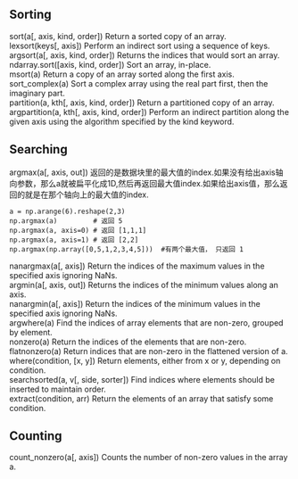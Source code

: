 ## Sorting

sort\(a\[, axis, kind, order\]\)        Return a sorted copy of an array.  
lexsort\(keys\[, axis\]\)                Perform an indirect sort using a sequence of keys.  
argsort\(a\[, axis, kind, order\]\)        Returns the indices that would sort an array.  
ndarray.sort\(\[axis, kind, order\]\)    Sort an array, in-place.  
msort\(a\)                            Return a copy of an array sorted along the first axis.  
sort\_complex\(a\)                                Sort a complex array using the real part first, then the imaginary part.  
partition\(a, kth\[, axis, kind, order\]\)        Return a partitioned copy of an array.  
argpartition\(a, kth\[, axis, kind, order\]\)    Perform an indirect partition along the given axis using the algorithm specified by the kind keyword.

## Searching

argmax\(a\[, axis, out\]\)    返回的是数据块里的最大值的index.如果没有给出axis轴向参数，那么a就被扁平化成1D,然后再返回最大值index.如果给出axis值，那么返回的就是在那个轴向上的最大值的index.

```
a = np.arange(6).reshape(2,3)
np.argmax(a)         # 返回 5
np.argmax(a, axis=0) # 返回 [1,1,1]
np.argmax(a, axis=1) # 返回 [2,2]
np.argmax(np.array([0,5,1,2,3,4,5]))  #有两个最大值， 只返回 1
```

nanargmax\(a\[, axis\]\)    Return the indices of the maximum values in the specified axis ignoring NaNs.  
argmin\(a\[, axis, out\]\)    Returns the indices of the minimum values along an axis.  
nanargmin\(a\[, axis\]\)    Return the indices of the minimum values in the specified axis ignoring NaNs.  
argwhere\(a\)    Find the indices of array elements that are non-zero, grouped by element.  
nonzero\(a\)    Return the indices of the elements that are non-zero.  
flatnonzero\(a\)    Return indices that are non-zero in the flattened version of a.  
where\(condition, \[x, y\]\)    Return elements, either from x or y, depending on condition.  
searchsorted\(a, v\[, side, sorter\]\)    Find indices where elements should be inserted to maintain order.  
extract\(condition, arr\)    Return the elements of an array that satisfy some condition.

## Counting

count\_nonzero\(a\[, axis\]\)    Counts the number of non-zero values in the array a.

